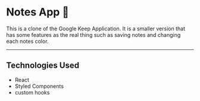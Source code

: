 # Notes App 📝

This is a clone of the Google Keep Application. It is a smaller version that has some features as the real thing such as saving notes and changing each notes color.

---

## Technologies Used

- React
- Styled Components
- custom hooks
